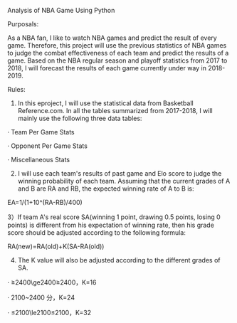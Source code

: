 Analysis of NBA Game Using Python

Purposals:

As a NBA fan, I like to watch NBA games and predict the result of every game. Therefore, this project will use the previous statistics of NBA games to judge the combat effectiveness of each team and predict the results of a game. Based on the NBA regular season and playoff statistics from 2017 to 2018, I will forecast the results of each game currently under way in 2018-2019.

Rules:

1) In this eproject, I will use the statistical data from Basketball Reference.com. In all the tables summarized from 2017-2018, I will mainly use the following three data tables:

· Team Per Game Stats

· Opponent Per Game Stats

· Miscellaneous Stats

2) I will use each team's results of past game and Elo score to judge the winning probability of each team. Assuming that the current grades of A and B are RA and RB, the expected winning rate of A to B is:

EA=1/(1+10^(RA-RB)/400)

3）If team A's real score SA(winning 1 point, drawing 0.5 points, losing 0 points) is different from his expectation of winning rate, then his grade score should be adjusted according to the following formula:

RA(new)=RA(old)+K(SA-RA(old))

4) The K value will also be adjusted according to the different grades of SA.

· ≥2400\ge2400≥2400，K=16

· 2100~2400 分，K=24

· ≤2100\le2100≤2100，K=32

